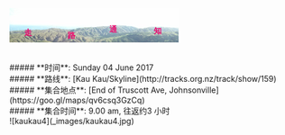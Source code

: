 ![skyline](_images/skyline2.png)

<br/>
##### **时间**: Sunday 04 June 2017
<br/>
##### **路线**: [Kau Kau/Skyline](http://tracks.org.nz/track/show/159)
<br/>
##### **集合地点**: [End of Truscott  Ave, Johnsonville](https://goo.gl/maps/qv6csq3GzCq)
<br/>
##### **集合时间**: 9.00 am, 往返约3 小时

<br/>
![kaukau4](_images/kaukau4.jpg)


